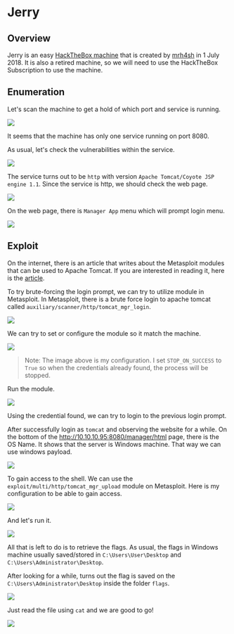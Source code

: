 # Jerry

## Overview

Jerry is an easy [HackTheBox machine](https://app.hackthebox.com/machines/Jerry) that is created by [mrh4sh](https://app.hackthebox.com/users/2570) in 1 July 2018. It is also a retired machine, so we will need to use the HackTheBox Subscription to use the machine.

## Enumeration

Let's scan the machine to get a hold of which port and service is running.

![](Images/InitialScan.png)

It seems that the machine has only one service running on port 8080.

As usual, let's check the vulnerabilities within the service.

![](Images/VulnerabilityScan.png)

The service turns out to be `http` with version `Apache Tomcat/Coyote JSP engine 1.1`. Since the service is http, we should check the web page.

![](Images/Webpage.png)

On the web page, there is `Manager App` menu which will prompt login menu.

![](Images/LoginPrompt.png)

## Exploit

On the internet, there is an article that writes about the Metasploit modules that can be used to Apache Tomcat. If you are interested in reading it, here is the [article](https://charlesreid1.com/wiki/Metasploitable/Apache/Tomcat_and_Coyote#Metasploit_Modules_for_Tomcat).

To try brute-forcing the login prompt, we can try to utilize module in Metasploit. In Metasploit, there is a brute force login to apache tomcat called `auxiliary/scanner/http/tomcat_mgr_login`.

![](Images/SearchModules.png)

We can try to set or configure the module so it match the machine.

![](Images/MetasploitConfiguration1.png)

> Note: The image above is my configuration. I set `STOP_ON_SUCCESS` to `True` so when the credentials already found, the process will be stopped.

Run the module.

![](Images/MetasploitRun1.png)

Using the credential found, we can try to login to the previous login prompt.

After successfully login as `tomcat` and observing the website for a while. On the bottom of the http://10.10.10.95:8080/manager/html page, there is the OS Name. It shows that the server is Windows machine. That way we can use windows payload.

![](Images/ServerInformation.png)

To gain access to the shell. We can use the `exploit/multi/http/tomcat_mgr_upload` module on Metasploit. Here is my configuration to be able to gain access.

![](Images/MetasploitConfiguration2.png)

And let's run it.

![](Images/MetasploitRun2.png)

All that is left to do is to retrieve the flags. As usual, the flags in Windows machine usually saved/stored in `C:\Users\User\Desktop` and `C:\Users\Administrator\Desktop`.

After looking for a while, turns out the flag is saved on the `C:\Users\Administrator\Desktop` inside the folder `flags`.

![](Images/LookingForFlags.png)

Just read the file using `cat` and we are good to go!

![](Images/Flags.png)